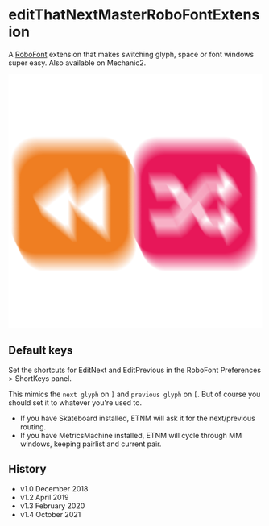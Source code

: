 # editThatNextMasterRoboFontExtension

A [RoboFont](http:robofont.com) extension that makes switching glyph, space or font windows super easy. Also available on Mechanic2.

![EditThatNextMasterIcon.png](EditThatNextMasterIcon.png)

## Default keys
Set the shortcuts for EditNext and EditPrevious in the RoboFont Preferences > ShortKeys panel. 

This mimics the `next glyph` on `]` and `previous glyph` on `[`. But of course you should set it to whatever you're used to. 

* If you have Skateboard installed, ETNM will ask it for the next/previous routing.
* If you have MetricsMachine installed, ETNM will cycle through MM windows, keeping pairlist and current pair.

## History
* v1.0 December 2018
* v1.2 April 2019
* v1.3 February 2020
* v1.4 October 2021
